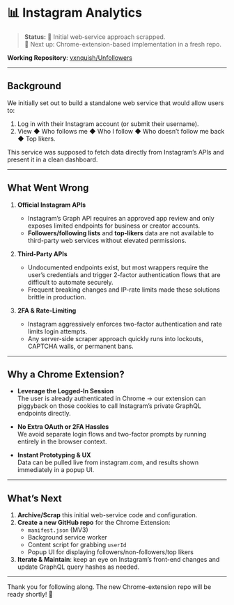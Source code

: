 # 📊 Instagram Analytics

> **Status:** 🚧 Initial web‐service approach scrapped.  
> 🎯 Next up: Chrome-extension-based implementation in a fresh repo.

**Working Repository**: [vxnquish/Unfollowers](https://github.com/vxnquish/Unfollowers)


---

## Background

We initially set out to build a standalone web service that would allow users to:

1. Log in with their Instagram account (or submit their username).
2. View ◆ Who follows me ◆ Who I follow ◆ Who doesn’t follow me back ◆ Top likers.

This service was supposed to fetch data directly from Instagram’s APIs and present it in a clean dashboard.

---

## What Went Wrong

1. **Official Instagram APIs**  
   - Instagram’s Graph API requires an approved app review and only exposes limited endpoints for business or creator accounts.  
   - **Followers/following lists** and **top‐likers** data are not available to third-party web services without elevated permissions.

2. **Third-Party APIs**  
   - Undocumented endpoints exist, but most wrappers require the user’s credentials and trigger 2-factor authentication flows that are difficult to automate securely.  
   - Frequent breaking changes and IP-rate limits made these solutions brittle in production.

3. **2FA & Rate-Limiting**  
   - Instagram aggressively enforces two-factor authentication and rate limits login attempts.  
   - Any server-side scraper approach quickly runs into lockouts, CAPTCHA walls, or permanent bans.

---

## Why a Chrome Extension?

- **Leverage the Logged-In Session**  
  The user is already authenticated in Chrome → our extension can piggyback on those cookies to call Instagram’s private GraphQL endpoints directly.

- **No Extra OAuth or 2FA Hassles**  
  We avoid separate login flows and two-factor prompts by running entirely in the browser context.

- **Instant Prototyping & UX**  
  Data can be pulled live from instagram.com, and results shown immediately in a popup UI.

---

## What’s Next

1. **Archive/Scrap** this initial web-service code and configuration.  
2. **Create a new GitHub repo** for the Chrome Extension:
   - `manifest.json` (MV3)
   - Background service worker
   - Content script for grabbing `userId`
   - Popup UI for displaying followers/non-followers/top likers
3. **Iterate & Maintain**: keep an eye on Instagram’s front-end changes and update GraphQL query hashes as needed.

---

Thank you for following along. The new Chrome-extension repo will be ready shortly! 🚀
